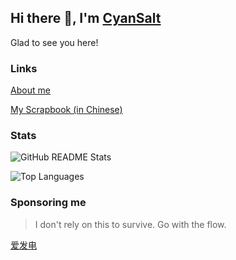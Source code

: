 ## Hi there 👋, I'm [CyanSalt](https://github.com/CyanSalt/)

<!--
**CyanSalt/CyanSalt** is a ✨ _special_ ✨ repository because its `README.md` (this file) appears on your GitHub profile.

Here are some ideas to get you started:

- 🔭 I’m currently working on ...
- 🌱 I’m currently learning ...
- 👯 I’m looking to collaborate on ...
- 🤔 I’m looking for help with ...
- 💬 Ask me about ...
- 📫 How to reach me: ...
- 😄 Pronouns: ...
- ⚡ Fun fact: ...
-->

Glad to see you here!

### Links

[About me](https://scrapbook-cyansalt.vercel.app/about-me)

[My Scrapbook (in Chinese)](https://scrapbook-cyansalt.vercel.app)

### Stats

![GitHub README Stats](https://github-readme-stats.vercel.app/api?username=CyanSalt&show_icons=true&hide_title=true&theme=transparent)

![Top Languages](https://github-readme-stats.vercel.app/api/top-langs/?username=CyanSalt&layout=compact&theme=transparent)

### Sponsoring me

> I don't rely on this to survive. Go with the flow.

[爱发电](https://afdian.com/a/cyansalt/plan)
